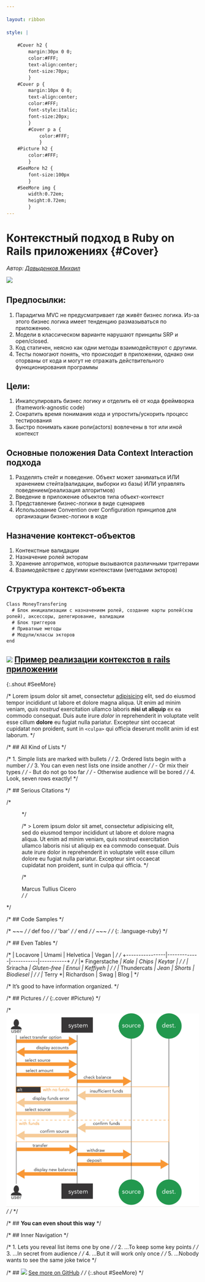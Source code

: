 ```yaml
---

layout: ribbon

style: |

    #Cover h2 {
        margin:30px 0 0;
        color:#FFF;
        text-align:center;
        font-size:70px;
        }
    #Cover p {
        margin:10px 0 0;
        text-align:center;
        color:#FFF;
        font-style:italic;
        font-size:20px;
        }
        #Cover p a {
            color:#FFF;
            }
    #Picture h2 {
        color:#FFF;
        }
    #SeeMore h2 {
        font-size:100px
        }
    #SeeMore img {
        width:0.72em;
        height:0.72em;
        }
---
```


# Контекстный подход в Ruby on Rails приложениях {#Cover}

*Автор: [Давыденков Михаил](http://github.com/DavydenkovM/)*

![](pictures/cover.jpg)
<!-- photo by John Carey, fiftyfootshadows.net -->

## Предпосылки:

1. Парадигма MVC не предусматривает где живёт бизнес логика. Из-за этого бизнес логика имеет тенденцию размазываться по приложению.
2. Модели в классическом варианте нарушают принципы SRP и open/closed.
3. Код статичен, неясно как одни методы взаимодействуют с другими.
4. Тесты помогают понять, что происходит в приложении, однако они оторваны от кода и могут не отражать действительного функционирования программы

## Цели:

1. Инкапсулировать бизнес логику и отделить её от кода фреймворка (framework-agnostic code)
2. Сократить время понимания кода и упростить/ускорить процесс тестирования
3. Быстро понимать какие роли(actors) вовлечены в тот или иной контекст

## Основные положения Data Context Interaction подхода

1. Разделять стейт и поведение. Объект может заниматься ИЛИ хранением стейта(валидации, выборки из базы) ИЛИ управлять поведением(реализация алгоритмов)
2. Введение в приложение объектов типа объект-контекст
3. Представление бизнес-логики в виде сценариев
4. Использование Convention over Configuration принципов для организации бизнес-логики в коде

## Назначение контекст-объектов

1. Контекстные валидации
2. Назначение ролей экторам
3. Хранение алгоритмов, которые вызываются различными триггерами
4. Взаимодействие с другими контекстами (методами экторов)

## Структура контекст-объекта

~~~
Class MoneyTransfering
  # Блок инициализации c назначением ролей, создание карты ролей(хэш ролей), аксессоры, делегирование, валидации
  # Блок триггеров
  # Приватные методы
  # Модули/классы экторов
end
~~~

## ![](http://shwr.me/pictures/logo.svg) [Пример реализации контекстов в rails приложении](https://github.com/DavydenkovM/rails_contexts/)
{:.shout #SeeMore}

/* Lorem ipsum dolor sit amet, consectetur [adipisicing](#all-kind-of-lists) elit, sed do eiusmod tempor incididunt ut labore et dolore magna aliqua. Ut enim ad minim veniam, *quis nostrud* exercitation ullamco laboris **nisi ut aliquip** ex ea commodo consequat. Duis aute irure <i>dolor</i> in reprehenderit in voluptate velit esse cillum <b>dolore</b> eu fugiat nulla pariatur. Excepteur sint occaecat cupidatat non proident, sunt in `<culpa>` qui officia deserunt mollit anim id est laborum. */

/* ## All Kind of Lists */

/* 1. Simple lists are marked with bullets */
/* 2. Ordered lists begin with a number */
/* 3. You can even nest lists one inside another */
/*     - Or mix their types */
/*     - But do not go too far */
/*     - Otherwise audience will be bored */
/* 4. Look, seven rows exactly! */

/* ## Serious Citations */

/* <figure markdown="1"> */

/* > Lorem ipsum dolor sit amet, consectetur adipisicing elit, sed do eiusmod tempor incididunt ut labore et dolore magna aliqua. Ut enim ad minim veniam, quis nostrud exercitation ullamco laboris nisi ut aliquip ex ea commodo consequat. Duis aute irure dolor in reprehenderit in voluptate velit esse cillum dolore eu fugiat nulla pariatur. Excepteur sint occaecat cupidatat non proident, sunt in culpa qui officia. */

/* <figcaption>Marcus Tullius Cicero</figcaption> */
/* </figure> */

/* ## Code Samples */

/* ~~~ */
/* def foo */
/*   'bar' */
/* end */
/* ~~~ */
/* {: .language-ruby} */


/* ## Even Tables */

/* |  Locavore      | Umami       | Helvetica | Vegan     | */
/* +----------------|-------------|-----------|-----------+ */
/* |* Fingerstache *| Kale        | Chips     | Keytar    | */
/* |* Sriracha     *| Gluten-free | Ennui     | Keffiyeh  | */
/* |* Thundercats  *| Jean        | Shorts    | Biodiesel | */
/* |* Terry        *| Richardson  | Swag      | Blog      | */

/* It’s good to have information organized. */

/* ## Pictures */
/* {:.cover #Picture} */

/* ![](pictures/picture.jpg) */
/* <!-- photo by John Carey, fiftyfootshadows.net --> */

/* ## **You can even shout this way** */

/* ## Inner Navigation */

/* 1. Lets you reveal list items one by one */
/* 2. …To keep some key points */
/* 3. …In secret from audience */
/* 4. …But it will work only once */
/* 5. …Nobody wants to see the same joke twice */

/* ## ![](http://shwr.me/pictures/logo.svg) [See more on GitHub](https://github.com/shower/shower/) */
/* {:.shout #SeeMore} */
